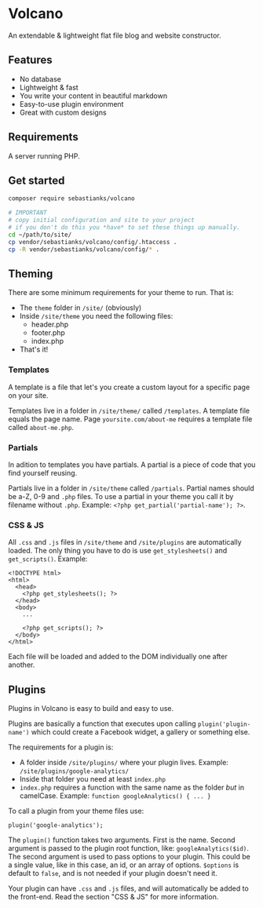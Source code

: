 # Volcano

An extendable & lightweight flat file blog and website constructor.

## Features

- No database
- Lightweight & fast
- You write your content in beautiful markdown
- Easy-to-use plugin environment
- Great with custom designs

## Requirements

A server running PHP.

## Get started

```bash
composer require sebastianks/volcano

# IMPORTANT
# copy initial configuration and site to your project
# if you don't do this you *have* to set these things up manually.
cd ~/path/to/site/
cp vendor/sebastianks/volcano/config/.htaccess .
cp -R vendor/sebastianks/volcano/config/* .
```

## Theming

There are some minimum requirements for your theme to run. That is:

- The `theme` folder in `/site/` (obviously)
- Inside `/site/theme` you need the following files:
  - header.php
  - footer.php
  - index.php
- That's it!

### Templates

A template is a file that let's you create a custom layout for a specific page on your site.

Templates live in a folder in `/site/theme/` called `/templates`. A template file equals the page name. 
Page `yoursite.com/about-me` requires a template file called `about-me.php`.

### Partials

In adition to templates you have partials. A partial is a piece of code that you find yourself reusing.

Partials live in a folder in `/site/theme` called `/partials`. Partial names should be a-Z, 0-9 and `.php` files.
To use a partial in your theme you call it by filename without `.php`. Example: `<?php get_partial('partial-name'); ?>`.

### CSS & JS

All `.css` and `.js` files in `/site/theme` and `/site/plugins` are automatically loaded.
The only thing you have to do is use `get_stylesheets()` and `get_scripts()`. Example:

```
<!DOCTYPE html>
<html>
  <head>
    <?php get_stylesheets(); ?>
  </head>
  <body>
    ...

    <?php get_scripts(); ?>
  </body>
</html>   
```

Each file will be loaded and added to the DOM individually one after another.

## Plugins

Plugins in Volcano is easy to build and easy to use.

Plugins are basically a function that executes upon calling `plugin('plugin-name')` which could create a Facebook widget, a gallery or something else.

The requirements for a plugin is:

- A folder inside `/site/plugins/` where your plugin lives. Example: `/site/plugins/google-analytics/`
- Inside that folder you need at least `index.php`
- `index.php` requires a function with the same name as the folder _but_ in camelCase. Example: `function googleAnalytics() { ... }`

To call a plugin from your theme files use:

`plugin('google-analytics');`

The `plugin()` function takes two arguments. First is the name. Second argument is passed to the plugin root function, like: `googleAnalytics($id)`. The second argument is used to pass options to your plugin. This could be a single value, like in this case, an id, or an array of options. `$options` is default to `false`, and is not needed if your plugin doesn't need it.

Your plugin can have `.css` and `.js` files, and will automatically be added to the front-end. Read the section "CSS & JS" for more information.
